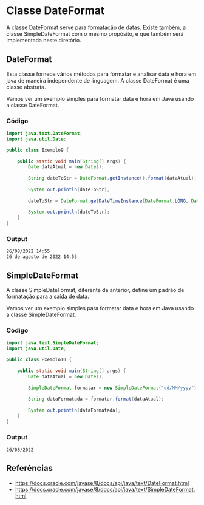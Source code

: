 # Classe DateFormat

A classe DateFormat serve para formatação de datas. Existe também, a classe SimpleDateFormat com o mesmo propósito, e que também será implementada neste diretório.

## DateFormat

Esta classe fornece vários métodos para formatar e analisar data e hora em java de maneira independente de linguagem. A classe DateFormat é uma classe abstrata.

Vamos ver um exemplo simples para formatar data e hora em Java usando a classe DateFormat.

### Código

```java
import java.text.DateFormat;
import java.util.Date;

public class Exemplo9 {
    
    public static void main(String[] args) {
        Date dataAtual = new Date();
        
        String dateToStr = DateFormat.getInstance().format(dataAtual);
        
        System.out.println(dateToStr);
        
        dateToStr = DateFormat.getDateTimeInstance(DateFormat.LONG, DateFormat.SHORT).format(dataAtual);
        
        System.out.println(dateToStr);
    }
}
```

### Output

```
26/08/2022 14:55
26 de agosto de 2022 14:55
```

## SimpleDateFormat

A classe SimpleDateFormat, diferente da anterior, define um padrão de formatação para a saída de data.

Vamos ver um exemplo simples para formatar data e hora em Java usando a classe SimpleDateFormat.

### Código

```java
import java.text.SimpleDateFormat;
import java.util.Date;

public class Exemplo10 {
    
    public static void main(String[] args) {
        Date dataAtual = new Date();
        
        SimpleDateFormat formatar = new SimpleDateFormat("dd/MM/yyyy");
        
        String dataFormatada = formatar.format(dataAtual);
        
        System.out.println(dataFormatada);
    }
}
```

### Output

```
26/08/2022
```

## Referências

* https://docs.oracle.com/javase/8/docs/api/java/text/DateFormat.html
* https://docs.oracle.com/javase/8/docs/api/java/text/SimpleDateFormat.html
